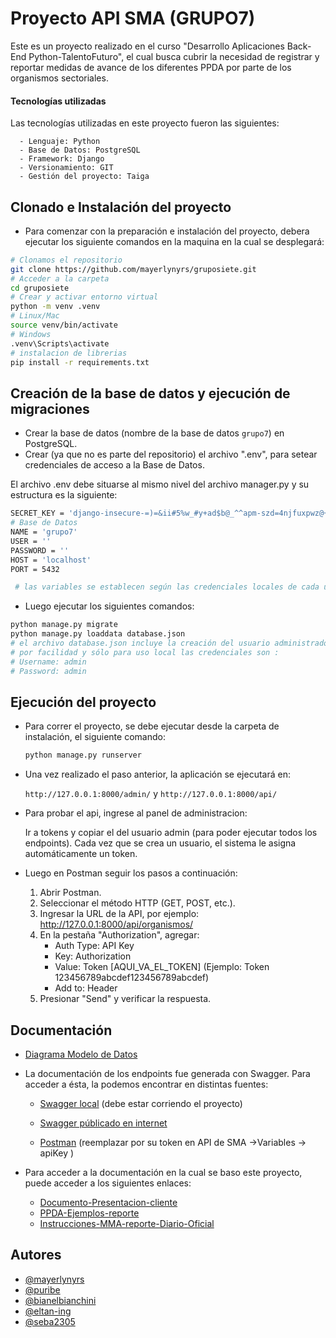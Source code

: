 # Proyecto API SMA (GRUPO7)
   Este es un proyecto realizado en el curso "Desarrollo Aplicaciones Back-End Python-TalentoFuturo", el cual busca cubrir la necesidad de registrar y reportar medidas de avance de los diferentes PPDA por parte de los organismos sectoriales.

   #### Tecnologías utilizadas
   Las tecnologías utilizadas en este proyecto fueron las siguientes:
      
      - Lenguaje: Python
      - Base de Datos: PostgreSQL
      - Framework: Django
      - Versionamiento: GIT
      - Gestión del proyecto: Taiga

   

   ## Clonado e Instalación del proyecto

   - Para comenzar con la preparación e instalación del proyecto, debera ejecutar los siguiente comandos en la maquina en la cual se desplegará:

   ```bash
   # Clonamos el repositorio
   git clone https://github.com/mayerlynyrs/gruposiete.git
   # Acceder a la carpeta
   cd gruposiete
   # Crear y activar entorno virtual
   python -m venv .venv
   # Linux/Mac
   source venv/bin/activate
   # Windows
   .venv\Scripts\activate
   # instalacion de librerias
   pip install -r requirements.txt
   ```

   ## Creación de la base de datos y ejecución de migraciones

   - Crear la base de datos (nombre de la base de datos `grupo7`) en PostgreSQL.
   - Crear (ya que no es parte del repositorio) el archivo ".env", para setear credenciales de acceso a la Base de Datos.

   El archivo .env debe situarse al mismo nivel del archivo manager.py y su estructura es la siguiente:

   ```bash
   SECRET_KEY = 'django-insecure-=)=&ii#5%w_#y+ad$b@_^^apm-szd=4njfuxpwz@+*m=9g=kkk'
   # Base de Datos
   NAME = 'grupo7'
   USER = ''
   PASSWORD = ''
   HOST = 'localhost'
   PORT = 5432

    # las variables se establecen según las credenciales locales de cada uno.
   ```
  

   - Luego ejecutar los siguientes comandos:

   ```bash
   python manage.py migrate
   python manage.py loaddata database.json
   # el archivo database.json incluye la creación del usuario administrador
   # por facilidad y sólo para uso local las credenciales son :
   # Username: admin
   # Password: admin
   ```

   ## Ejecución del proyecto
   - Para correr el proyecto, se debe ejecutar desde la carpeta de instalación, el siguiente comando:
      ```bash
      python manage.py runserver
      ```

   - Una vez realizado el paso anterior, la aplicación se ejecutará en:

      `http://127.0.0.1:8000/admin/` y `http://127.0.0.1:8000/api/`

   - Para probar el api, ingrese al panel de administracion:

     Ir a tokens y copiar el del usuario admin (para poder ejecutar todos los endpoints). 
     Cada vez que se crea un usuario, el sistema le asigna automáticamente un token. 

   - Luego en Postman seguir los pasos a continuación: 
      1. Abrir Postman.
      2. Seleccionar el método HTTP (GET, POST, etc.).
      3. Ingresar la URL de la API, por ejemplo:
         http://127.0.0.1:8000/api/organismos/
      4. En la pestaña "Authorization", agregar:
         - Auth Type: API Key
         - Key: Authorization
         - Value: Token [AQUI_VA_EL_TOKEN]
         (Ejemplo: Token 123456789abcdef123456789abcdef)
         - Add to: Header
      5. Presionar "Send" y verificar la respuesta.

   ## Documentación

   - [Diagrama Modelo de Datos](documentation/img/modelo_datos_v1.1.jpg)
   - La documentación de los endpoints fue generada con Swagger. Para acceder a ésta, la podemos encontrar en distintas fuentes:

      - [Swagger local](http://127.0.0.1:8000/api/docs/) (debe estar corriendo el proyecto)

      - [Swagger públicado en internet](https://app.swaggerhub.com/apis-docs/myorganization-834/api-de_sma/1.0.0#/)

      - [Postman](https://www.postman.com/ubicuacl/grupo7) (reemplazar por su token en API de SMA ->Variables -> apiKey )

   - Para acceder a la documentación en la cual se baso este proyecto, puede acceder a los siguientes enlaces:
      - [Documento-Presentacion-cliente](documentation/pdf/1-Presentacion-cliente.pdf)
      - [PPDA-Ejemplos-reporte](documentation/pdf/2-PPDA-ejemplos-reporte.pdf)
      - [Instrucciones-MMA-reporte-Diario-Oficial](documentation/pdf/3-200820-Dicta-Instrucciones-MMA.pdf)


   ## Autores

   - [@mayerlynyrs](https://www.github.com/mayerlynyrs)
   - [@puribe](https://www.github.com/puribe)
   - [@bianelbianchini](https://github.com/bianelbianchini)
   - [@eltan-ing](https://github.com/eltan-ing)
   - [@seba2305](https://github.com/seba2305)

